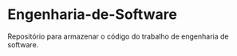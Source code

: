 # Engenharia-de-Software
Repositório para armazenar o código do trabalho de engenharia de software.
